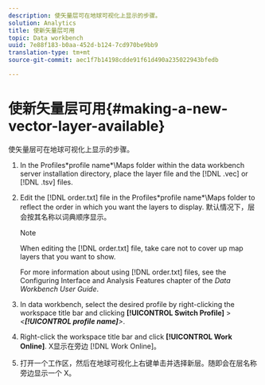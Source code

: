 ```yaml
---
description: 使矢量层可在地球可视化上显示的步骤。
solution: Analytics
title: 使新矢量层可用
topic: Data workbench
uuid: 7e88f183-b0aa-452d-b124-7cd970be9bb9
translation-type: tm+mt
source-git-commit: aec1f7b14198cdde91f61d490a235022943bfedb

---
```



# 使新矢量层可用{#making-a-new-vector-layer-available}

使矢量层可在地球可视化上显示的步骤。

1. In the Profiles\*profile name*\Maps folder within the data workbench server installation directory, place the layer file and the [!DNL .vec] or [!DNL .tsv] files.
1. Edit the [!DNL order.txt] file in the Profiles\*profile name*\Maps folder to reflect the order in which you want the layers to display. 默认情况下，层会按其名称以词典顺序显示。

   >[!NOTE]
   >
   >When editing the [!DNL order.txt] file, take care not to cover up map layers that you want to show.

   For more information about using [!DNL order.txt] files, see the Configuring Interface and Analysis Features chapter of the *Data Workbench User Guide*.

1. In data workbench, select the desired profile by right-clicking the workspace title bar and clicking **[!UICONTROL Switch Profile]** > *&lt;**[!UICONTROL profile name]**>*.
1. Right-click the workspace title bar and click **[!UICONTROL Work Online]**. X显示在旁边 [!DNL Work Online]。
1. 打开一个工作区，然后在地球可视化上右键单击并选择新层。随即会在层名称旁边显示一个 X。
